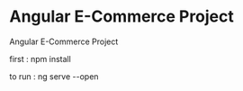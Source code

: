 # Angular E-Commerce Project
 Angular E-Commerce Project

first : npm install

to run : ng serve --open
